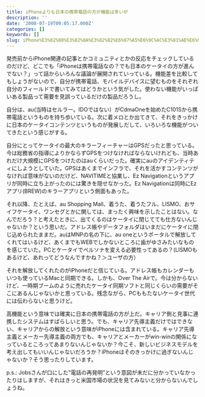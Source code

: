 ```yaml
---
title: iPhoneよりも日本の携帯電話の方が機能は多いが
description: ''
date: '2008-07-19T09:05:17.000Z'
categories: []
keywords: []
slug: iPhone%E3%82%88%E3%82%8A%E3%82%82%E6%97%A5%E6%9C%AC%E3%81%AE%E6%90%BA%E5%B8%AF%E9%9B%BB%E8%A9%B1%E3%81%AE%E6%96%B9%E3%81%8C%E6%A9%9F%E8%83%BD%E3%81...
---
```

発売前からiPhone関連の記事とかコミュニティとかの反応をチェックしているのだけど、どこでも「iPhoneは携帯電話なの？でも日本のケータイの方が進んでない？」って話からいろんな議論が展開されていっている。機能差を比較してもしょうがないので、自分が携帯電話、モバイルデバイスに望むものをそれぞれ自分のフィールドで書いてみてはどうかという気がした。使わない機能がいっぱいある製品って需要を見誤っているだけの製品だろうし。

自分は、au(当時はセルラー。IDOではない）がCdmaOneを始めたC101Sから携帯電話というものを持ち歩いている。次に着メロとか出てきて、それをきっかけに日本のケータイコンテンツというものが発展しだして、いろいろな機能がついてきたという感じがする。

自分にとってケータイの最大のキラーフィーチャーはGPSだったと思っている。今は総務省の指導によりかならずGPSをつけなければならないけれども、当時あれだけ大規模にGPSをつけたのはauくらいだった。確実にauのアイデンティティにしようとしていた。GPSはあくまでインフラで、それを活かすコンテンツがなければ意味がないのだけど、NAVITIMEと協業し、Ez Navigationというアプリが同時に立ち上がったのには驚きを隠せなかった。Ez Navigationは同時にEzアプリ(BREW)のキラーアプリという側面もあった。

それ以降、たとえば、au Shopping Mall、着うた、着うたフル、LISMO、おサイフケータイ、ワンセグとかに関しては、まったく興味を示したことはない。なんでだろう？と考えたときに、出てくるのはケータイに閉じてても仕方ないんじゃないか？という思いだ。アドレス帳やデータフォルダはいまだにケータイに閉じ込められたままだ。auはMNPの名の下に、au oneというポータルで解放してくれてはいるけど、あくまでもWEBでしかないところに歯がゆさみたいなものを感じていた。PCとケータイでペルソナを変える必要性ってあるの？(LISMOもあるけど、あれってどうなんですかね？＞ユーザの方）

それを解放してくれたのがiPhoneだと信じている。アドレス帳もカレンダーもいつも使っているMacと同期できる。しかも、Over The Airで。今は分からないけど、一時期ブームのように売れたケータイ同期ソフトと同じくらいの需要がそこにあるんじゃないかと思っている。残念ながら、PCももたないケータイ世代には伝わらないと思うけど。

高機能という意味では確実に日本の携帯電話の方が上だ。キャリア側と見事に連携したシステムはすばらしいと思う。でも、キャリア先導主義だけではできない、キャリアからの解放という意味がiPhoneには含まれている。キャリア先導主義とメーカー先導主義の両方でも、キャリアとメーカーがwin-winの関係になっているところってあまりないんじゃないか？今こそ、新しいビジネスモデルを考え出してもいいんじゃないだろうか？iPhoneはそのきっかけに過ぎないんじゃないか？そう思ったりしています。

p.s.: Jobsさんが口にした”電話の再発明”という意図が未だに分かっていなかったりはしますが、それはきっと米国市場の状況を見てみないと分からないんでしょうね。